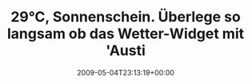 ---
retweeted: false
source: <a href="http://twitter.com" rel="nofollow">Twitter Web Client</a>
entities:
  hashtags: []
  symbols: []
  user_mentions: []
  urls: []
display_text_range:
- '0'
- '102'
favorite_count: '1'
id_str: '1700553925'
truncated: false
retweet_count: '0'
id: '1700553925'
created_at: Mon May 04 23:13:19 +0000 2009
favorited: false
full_text: 29°C, Sonnenschein. Überlege so langsam ob das Wetter-Widget mit 'Austin,
  TX' so eine gute Idee war...
lang: de
tags:
- pesos/twitter
date: '2009-05-04T23:13:19+00:00'
src: https://twitter.com/bascht/status/1700553925
original_url: https://twitter.com/bascht/status/1700553925
type: twitter_tweet
text: 29°C, Sonnenschein. Überlege so langsam ob das Wetter-Widget mit 'Austin, TX'
  so eine gute Idee war...
title: 29°C, Sonnenschein. Überlege so langsam ob das Wetter-Widget mit 'Austi

---